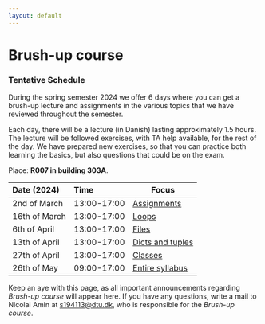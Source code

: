 ```yaml
---
layout: default
---
```


# Brush-up course

### Tentative Schedule

During the spring semester 2024 we offer 6 days where you can get a brush-up lecture and assignments in the various topics that we have reviewed throughout the semester. 

Each day, there will be a lecture (in Danish) lasting approximately 1.5 hours. The lecture will be followed exercises, with TA help available, for the rest of the day. We have prepared new exercises, so that you can practice both learning the basics, but also questions that could be on the exam.  

Place: **R007 in building 303A**. 


| Date (2024)    | Time         | Focus                          |
|:---------------|:-------------|--------------------------------|
| 2nd of March   | 13:00-17:00  | [Assignments](./day1.html)|
| 16th of March  | 13:00-17:00  | [Loops](./day2.html)         |
| 6th of April   | 13:00-17:00  | [Files](./day3.html)         |
| 13th of April  | 13:00-17:00  | [Dicts and tuples](./day4.html)         |
| 27th of April  | 13:00-17:00  | [Classes](./day5.html)         |
| 26th of May    | 09:00-17:00  | [Entire syllabus](./day6.html) |

Keep an aye with this page, as all important announcements regarding *Brush-up course* will appear here. If you have any questions, write a mail to Nicolai Amin at s194113@dtu.dk, who is responsible for the *Brush-up course*.




